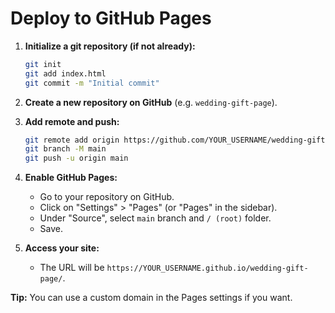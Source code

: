 # Deploy to GitHub Pages

1. **Initialize a git repository (if not already):**
   ```sh
   git init
   git add index.html
   git commit -m "Initial commit"
   ```

2. **Create a new repository on GitHub** (e.g. `wedding-gift-page`).

3. **Add remote and push:**
   ```sh
   git remote add origin https://github.com/YOUR_USERNAME/wedding-gift-page.git
   git branch -M main
   git push -u origin main
   ```

4. **Enable GitHub Pages:**
   - Go to your repository on GitHub.
   - Click on "Settings" > "Pages" (or "Pages" in the sidebar).
   - Under "Source", select `main` branch and `/ (root)` folder.
   - Save.

5. **Access your site:**
   - The URL will be `https://YOUR_USERNAME.github.io/wedding-gift-page/`.

**Tip:** You can use a custom domain in the Pages settings if you want.
